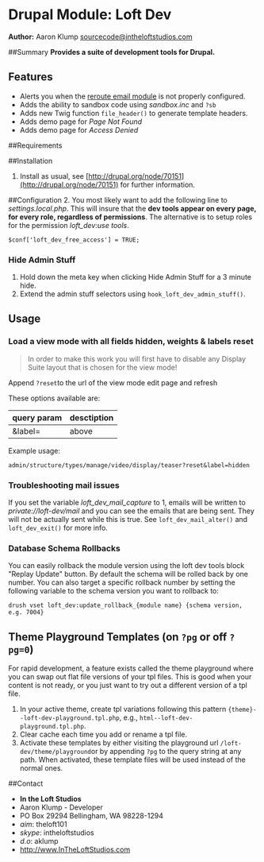 # Drupal Module: Loft Dev
**Author:** Aaron Klump  <sourcecode@intheloftstudios.com>

##Summary
**Provides a suite of development tools for Drupal.**

## Features

* Alerts you when the [reroute email module]() is not properly configured.
* Adds the ability to sandbox code using _sandbox.inc_ and `?sb`
* Adds new Twig function `file_header()` to generate template headers.
* Adds demo page for _Page Not Found_
* Adds demo page for _Access Denied_

##Requirements

##Installation
1. Install as usual, see [http://drupal.org/node/70151](http://drupal.org/node/70151) for further information.

##Configuration
2. You most likely want to add the following line to _settings.local.php_.  This will insure that the **dev tools appear on every page, for every role, regardless of permissions**.  The alternative is to setup roles for the permission _loft_dev:use tools_.

    $conf['loft_dev_free_access'] = TRUE;

### Hide Admin Stuff
1. Hold down the meta key when clicking Hide Admin Stuff for a 3 minute hide.
1. Extend the admin stuff selectors using `hook_loft_dev_admin_stuff()`.

## Usage

### Load a view mode with all fields hidden, weights & labels reset
> In order to make this work you will first have to disable any Display Suite layout that is chosen for the view mode!

Append `?reset`to the url of the view mode edit page and refresh

These options available are:

| query param | desctiption |
|----------|----------|
| &label= | above|inline|hidden |

Example usage:

    admin/structure/types/manage/video/display/teaser?reset&label=hidden

### Troubleshooting mail issues

If you set the variable _loft_dev_mail_capture_ to 1, emails will be written to _private://loft-dev/mail_ and you can see the emails that are being sent.  They will not be actually sent while this is true.  See `loft_dev_mail_alter()` and `loft_dev_exit()` for more info.

### Database Schema Rollbacks

You can easily rollback the module version using the loft dev tools block "Replay Update" button.  By default the schema will be rolled back by one number.  You can also target a specific rollback number by setting the following variable to the schema version you want to rollback to:

    drush vset loft_dev:update_rollback_{module name} {schema version, e.g. 7004}

## Theme Playground Templates (on `?pg` or off `?pg=0`)

For rapid development, a feature exists called the theme playground where you can swap out flat file versions of your tpl files.  This is good when your content is not ready, or you just want to try out a different version of a tpl file.

1. In your active theme, create tpl variations following this pattern `{theme}--loft-dev-playground.tpl.php`, e.g., `html--loft-dev-playground.tpl.php`.
1. Clear cache each time you add or rename a tpl file.
1. Activate these templates by either visiting the playground url `/loft-dev/theme/playground`or by appending `?pg` to the query string at any path.  When activated, these template files will be used instead of the normal ones.

##Contact
* **In the Loft Studios**
* Aaron Klump - Developer
* PO Box 29294 Bellingham, WA 98228-1294
* _aim_: theloft101
* _skype_: intheloftstudios
* _d.o_: aklump
* <http://www.InTheLoftStudios.com>
